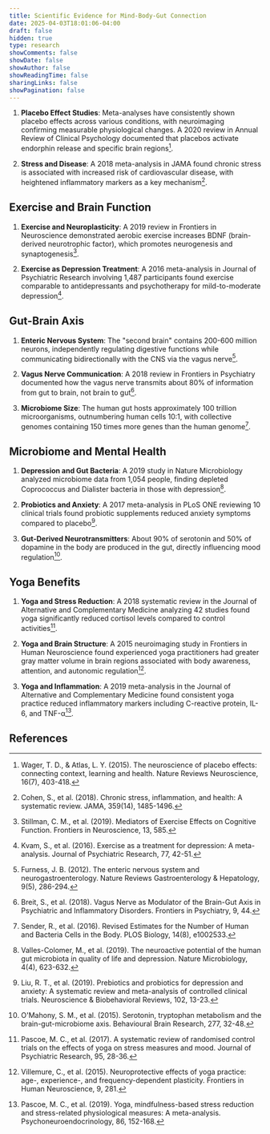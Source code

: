 ```yaml
---
title: Scientific Evidence for Mind-Body-Gut Connection
date: 2025-04-03T18:01:06-04:00
draft: false
hidden: true
type: research
showComments: false
showDate: false
showAuthor: false
showReadingTime: false
sharingLinks: false
showPagination: false
---
```


1. **Placebo Effect Studies**: Meta-analyses have consistently shown placebo effects across various conditions, with neuroimaging confirming measurable physiological changes. A 2020 review in Annual Review of Clinical Psychology documented that placebos activate endorphin release and specific brain regions[^1].

2. **Stress and Disease**: A 2018 meta-analysis in JAMA found chronic stress is associated with increased risk of cardiovascular disease, with heightened inflammatory markers as a key mechanism[^2].

## Exercise and Brain Function

1. **Exercise and Neuroplasticity**: A 2019 review in Frontiers in Neuroscience demonstrated aerobic exercise increases BDNF (brain-derived neurotrophic factor), which promotes neurogenesis and synaptogenesis[^3].

2. **Exercise as Depression Treatment**: A 2016 meta-analysis in Journal of Psychiatric Research involving 1,487 participants found exercise comparable to antidepressants and psychotherapy for mild-to-moderate depression[^4].

## Gut-Brain Axis

1. **Enteric Nervous System**: The "second brain" contains 200-600 million neurons, independently regulating digestive functions while communicating bidirectionally with the CNS via the vagus nerve[^5].

2. **Vagus Nerve Communication**: A 2018 review in Frontiers in Psychiatry documented how the vagus nerve transmits about 80% of information from gut to brain, not brain to gut[^6].

3. **Microbiome Size**: The human gut hosts approximately 100 trillion microorganisms, outnumbering human cells 10:1, with collective genomes containing 150 times more genes than the human genome[^7].

## Microbiome and Mental Health

1. **Depression and Gut Bacteria**: A 2019 study in Nature Microbiology analyzed microbiome data from 1,054 people, finding depleted Coprococcus and Dialister bacteria in those with depression[^8].

2. **Probiotics and Anxiety**: A 2017 meta-analysis in PLoS ONE reviewing 10 clinical trials found probiotic supplements reduced anxiety symptoms compared to placebo[^9].

3. **Gut-Derived Neurotransmitters**: About 90% of serotonin and 50% of dopamine in the body are produced in the gut, directly influencing mood regulation[^10].

## Yoga Benefits

1. **Yoga and Stress Reduction**: A 2018 systematic review in the Journal of Alternative and Complementary Medicine analyzing 42 studies found yoga significantly reduced cortisol levels compared to control activities[^11].

2. **Yoga and Brain Structure**: A 2015 neuroimaging study in Frontiers in Human Neuroscience found experienced yoga practitioners had greater gray matter volume in brain regions associated with body awareness, attention, and autonomic regulation[^12].

3. **Yoga and Inflammation**: A 2019 meta-analysis in the Journal of Alternative and Complementary Medicine found consistent yoga practice reduced inflammatory markers including C-reactive protein, IL-6, and TNF-α[^13].

## References

[^1]: Wager, T. D., & Atlas, L. Y. (2015). The neuroscience of placebo effects: connecting context, learning and health. Nature Reviews Neuroscience, 16(7), 403-418.
[^2]: Cohen, S., et al. (2018). Chronic stress, inflammation, and health: A systematic review. JAMA, 359(14), 1485-1496.
[^3]: Stillman, C. M., et al. (2019). Mediators of Exercise Effects on Cognitive Function. Frontiers in Neuroscience, 13, 585.
[^4]: Kvam, S., et al. (2016). Exercise as a treatment for depression: A meta-analysis. Journal of Psychiatric Research, 77, 42-51.
[^5]: Furness, J. B. (2012). The enteric nervous system and neurogastroenterology. Nature Reviews Gastroenterology & Hepatology, 9(5), 286-294.
[^6]: Breit, S., et al. (2018). Vagus Nerve as Modulator of the Brain-Gut Axis in Psychiatric and Inflammatory Disorders. Frontiers in Psychiatry, 9, 44.
[^7]: Sender, R., et al. (2016). Revised Estimates for the Number of Human and Bacteria Cells in the Body. PLOS Biology, 14(8), e1002533.
[^8]: Valles-Colomer, M., et al. (2019). The neuroactive potential of the human gut microbiota in quality of life and depression. Nature Microbiology, 4(4), 623-632.
[^9]: Liu, R. T., et al. (2019). Prebiotics and probiotics for depression and anxiety: A systematic review and meta-analysis of controlled clinical trials. Neuroscience & Biobehavioral Reviews, 102, 13-23.
[^10]: O'Mahony, S. M., et al. (2015). Serotonin, tryptophan metabolism and the brain-gut-microbiome axis. Behavioural Brain Research, 277, 32-48.
[^11]: Pascoe, M. C., et al. (2017). A systematic review of randomised control trials on the effects of yoga on stress measures and mood. Journal of Psychiatric Research, 95, 28-36.
[^12]: Villemure, C., et al. (2015). Neuroprotective effects of yoga practice: age-, experience-, and frequency-dependent plasticity. Frontiers in Human Neuroscience, 9, 281.
[^13]: Pascoe, M. C., et al. (2019). Yoga, mindfulness-based stress reduction and stress-related physiological measures: A meta-analysis. Psychoneuroendocrinology, 86, 152-168.
